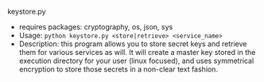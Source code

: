 keystore.py
  - requires packages:  cryptography, os, json, sys
  - Usage: `python keystore.py <store|retrieve> <service_name>`
  - Description: this program allows you to store secret keys and retrieve them for various services as will. It will create a master key stored in the execution directory for your user (linux focused), and uses symmetrical encryption to store those secrets in a non-clear text fashion.
